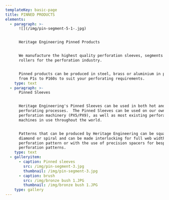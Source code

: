 ```yaml
---
templateKey: basic-page
title: PINNED PRODUCTS
elements:
  - paragraph: >-
      ![](/img/pin-segment-5-1-.jpg)


      Heritage Engineering Pinned Products


      We manufacture the highest quality perforation sleeves, segments and pin
      rollers for the perforation industry.


      Pinned products can be produced in steel, brass or aluminium in patterns
      from P1s to P160s to suit your perforating requirements.
    type: text
  - paragraph: >-
      Pinned Sleeves


      Heritage Engineering's Pinned Sleeves can be used in both hot and cold
      perforating processes.  The Pinned Sleeves can be used on our own
      perforation machinery (PX5/PX9), as well as most existing perforating
      machines in use throughout the world.


      Patterns that can be produced by Heritage Engineering can be square,
      diamond or spiral and can be made interlocking for full web width
      perforation pattern or with the use of precision spacers for bespoke
      perforation patterns.
    type: text
  - galleryitem:
      - caption: Pinned sleeves
        src: /img/pin-segment-3.jpg
        thumbnail: /img/pin-segment-3.jpg
      - caption: brush
        src: /img/bronze bush 1.JPG
        thumbnail: /img/bronze bush 1.JPG
    type: gallery
---
```


